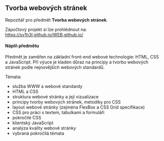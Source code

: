 ## Tvorba webových stránek

Repozitář pro předmět **Tvorba webových stránek**.

Zápočtový projekt si lze prohlédnout na: https://sv1h3l.github.io/WEB.github.io/


#### Náplň předmětu
Předmět je zaměřen na základní front-end webové technologie: HTML, CSS a JavaScript. Při výuce je kladen důraz na principy a tvorbu webových stránek podle nejnovějších webových standardů.

Témata:
- služba WWW a webové standardy
- HTML a CSS
- struktura webové stránky a její vizualizace
- principy tvorby webových stránek, metodiky pro CSS
- layout webové stránky (zejména FlexBox a CSS Grid specifikace)
- CSS pro práci s textem, tabulkami a formuláři
- pokročilé CSS
- klientský JavaScript
- analýza kvality webové stránky
- vybraná pokročilá témata
